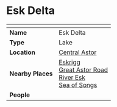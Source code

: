# Esk Delta

| []() | |
| --- | --- |
| **Name** | Esk Delta |
| **Type** | Lake |
| **Location** | [Central Astor](../regions/central-astor.md) |
| **Nearby Places** | [Eskrigg](../cities/eskrigg.md)<br />[Great Astor Road](../roads/great-astor-road.md)<br />[River Esk](river-esk.md)<br />[Sea of Songs](../seas/sea-of-songs.md) |
| **People** | |
